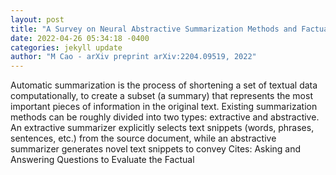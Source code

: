```yaml
--- 
layout: post 
title: "A Survey on Neural Abstractive Summarization Methods and Factual Consistency of Summarization" 
date: 2022-04-26 05:34:18 -0400 
categories: jekyll update 
author: "M Cao - arXiv preprint arXiv:2204.09519, 2022" 
--- 
```

Automatic summarization is the process of shortening a set of textual data computationally, to create a subset (a summary) that represents the most important pieces of information in the original text. Existing summarization methods can be roughly divided into two types: extractive and abstractive. An extractive summarizer explicitly selects text snippets (words, phrases, sentences, etc.) from the source document, while an abstractive summarizer generates novel text snippets to convey Cites: Asking and Answering Questions to Evaluate the Factual